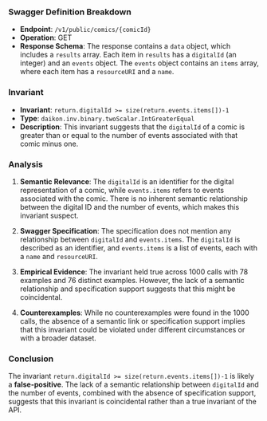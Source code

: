 ### Swagger Definition Breakdown
- **Endpoint**: `/v1/public/comics/{comicId}`
- **Operation**: GET
- **Response Schema**: The response contains a `data` object, which includes a `results` array. Each item in `results` has a `digitalId` (an integer) and an `events` object. The `events` object contains an `items` array, where each item has a `resourceURI` and a `name`.

### Invariant
- **Invariant**: `return.digitalId >= size(return.events.items[])-1`
- **Type**: `daikon.inv.binary.twoScalar.IntGreaterEqual`
- **Description**: This invariant suggests that the `digitalId` of a comic is greater than or equal to the number of events associated with that comic minus one.

### Analysis
1. **Semantic Relevance**: The `digitalId` is an identifier for the digital representation of a comic, while `events.items` refers to events associated with the comic. There is no inherent semantic relationship between the digital ID and the number of events, which makes this invariant suspect.

2. **Swagger Specification**: The specification does not mention any relationship between `digitalId` and `events.items`. The `digitalId` is described as an identifier, and `events.items` is a list of events, each with a `name` and `resourceURI`.

3. **Empirical Evidence**: The invariant held true across 1000 calls with 78 examples and 76 distinct examples. However, the lack of a semantic relationship and specification support suggests that this might be coincidental.

4. **Counterexamples**: While no counterexamples were found in the 1000 calls, the absence of a semantic link or specification support implies that this invariant could be violated under different circumstances or with a broader dataset.

### Conclusion
The invariant `return.digitalId >= size(return.events.items[])-1` is likely a **false-positive**. The lack of a semantic relationship between `digitalId` and the number of events, combined with the absence of specification support, suggests that this invariant is coincidental rather than a true invariant of the API.
